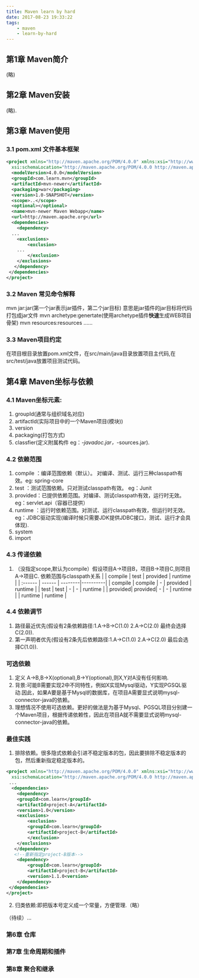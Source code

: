 ```yaml
---
title: Maven learn by hard
date: 2017-08-23 19:33:22
tags: 
	- maven
	- learn-by-hard
---
```

## 第1章 Maven简介
(略)
## 第2章 Maven安装
(略).

## 第3章 Maven使用
### 3.1 pom.xml 文件基本框架	
```xml
<project xmlns="http://maven.apache.org/POM/4.0.0" xmlns:xsi="http://www.w3.org/2001/XMLSchema-instance"
  xsi:schemaLocation="http://maven.apache.org/POM/4.0.0 http://maven.apache.org/maven-v4_0_0.xsd">
  <modelVersion>4.0.0</modelVersion>
  <groupId>com.learn.mvn</groupId>
  <artifactId>mvn-newer</artifactId>
  <packaging>war</packaging>
  <version>1.0-SNAPSHOT</version>
  <scope>..</scope>
  <optional></optional>
  <name>mvn-newer Maven Webapp</name>
  <url>http://maven.apache.org</url>
  <dependencies>
	<dependency>
  ...
	<exclusions>
		<exclusion>
	...
		</exclusion>
    </exclusions>
   </dependency>
 </dependencies>
</project>
```


### 3.2 Maven 常见命令解释
mvn jar:jar(第一个jar表示jar插件，第二个jar目标) 意思是jar插件的jar目标将代码打包成jar文件
mvn archetype:genertate(使用archetype插件**快速**生成WEB项目骨架)
mvn resources:resources
......

### 3.3 Maven项目约定
在项目根目录放置pom.xml文件，在src/main/java目录放置项目主代码,在src/test/java放置项目测试代码。

## 第4章 Maven坐标与依赖

### 4.1 Maven坐标元素:
1. groupId(通常与组织域名对应)
2. artifactId(实际项目中的一个Maven项目(模块))
3. version
4. packaging(打包方式)
5. classfier(定义附属构件 eg：*-javadoc.jar，*-sources.jar).

### 4.2 依赖范围
1. compile ：编译范围依赖（默认）。 对编译、测试、运行三种classpath有效。eg: spring-core
2. test    ：测试范围依赖。只对测试classpath有效。 eg：Junit
3. provided：已提供依赖范围。对编译、测试classpath有效，运行时无效。eg：servlet.api（容器已提供）
4. runtime ：运行时依赖范围。对测试、运行classpath有效，但运行时无效。eg：JDBC驱动实现(编译时候只需要JDK提供JDBC接口，测试、运行才会具体现).
5. system
6. import


### 4.3 传递依赖
1. （没指定scope,默认为compile）假设项目A->项目B，项目B->项目C,则项目A->项目C.
依赖范围与classpath关系
|         | compile | test    | provided | runtime |
| :------ | ------  | --------|----------|
| compile | compile |   -     | provided | runtime | 
| test    | test    |   -     |    -     | runtime |
| provided| provided|   -     |    -     | runtime |
| runtime | runtime |

### 4.4 依赖调节
1. 路径最近优先(假设有2条依赖路径:1.A->B->C(1.0) 2.A->C(2.0) 最终会选择C(2.0)).
2. 第一声明者优先(假设有2条先后依赖路径:1.A->C(1.0) 2.A->C(2.0) 最后会选择C(1.0)).

### 可选依赖
1. 定义 A->B,B->X(optional),B->Y(optional),则X,Y对A没有任何影响.
2. 背景:可能B需要实现2中不同特性，例如X实现Mysql驱动，Y实现PGSQL驱动.因此，如果A要是基于Mysql的数据库，在项目A需要显式说明mysql-connector-java的依赖。
3. 理想情况不使用可选依赖。更好的做法是为基于Mysql、PGSQL项目分别建一个Maven项目，根据传递依赖性，因此在项目A就不需要显式说明mysql-connector-java的依赖。

### 最佳实践
1. 排除依赖。很多隐式依赖会引进不稳定版本的包，因此要排除不稳定版本的包，然后重新指定稳定版本的。
```xml
<project xmlns="http://maven.apache.org/POM/4.0.0" xmlns:xsi="http://www.w3.org/2001/XMLSchema-instance"
  xsi:schemaLocation="http://maven.apache.org/POM/4.0.0 http://maven.apache.org/maven-v4_0_0.xsd">
 ...
  <dependencies>
	<dependency>
  	<groupId>com.learn</groupId>
	<artifactId>project-A</artifactId>
    <version>1.0</version>
 	<exclusions>
		<exclusion>
		<groupId>com.learn</groupId>
		<artifactId>project-B</artifactId>
		</exclusion>
  	</exclusions>
   </dependency>
   <!--重新指定project-B版本-->
	<dependency>
		<groupId>com.learn</groupId>
		<artifactId>project-B</artifactId>
		<version>1.1.0<version>
	</dependency>
 </dependencies>
</project>
```

2. 归类依赖:即把版本号定义成一个常量，方便管理.（略）



（待续）...
### 第6章 仓库
### 第7章 生命周期和插件
### 第8章 聚合和继承





